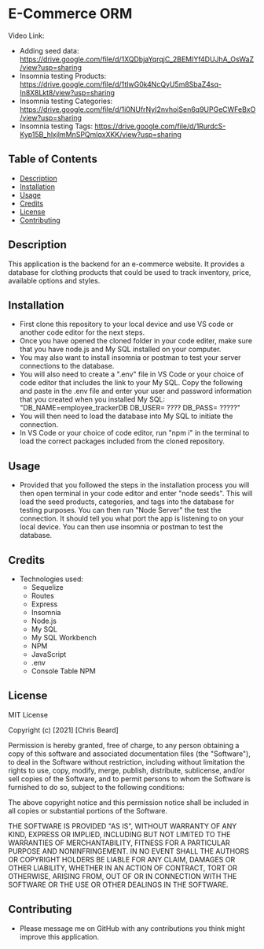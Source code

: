 # E-Commerce ORM


Video Link: 
  - Adding seed data: https://drive.google.com/file/d/1XQDbjaYqrqjC_2BEMIYf4DUJhA_OsWaZ/view?usp=sharing
  - Insomnia testing Products: https://drive.google.com/file/d/1tIwG0k4NcQyU5m8SbaZ4sq-In8X8Lkt8/view?usp=sharing
  - Insomnia testing Categories: https://drive.google.com/file/d/1i0NUfrNyI2nvhoiSen6q9UPGeCWFeBxO/view?usp=sharing
  - Insomnia testing Tags: https://drive.google.com/file/d/1RurdcS-Kyp15B_hlxjlmMnSPQmlqxXKK/view?usp=sharing

## Table of Contents
- [Description](#description)
- [Installation](#installation)
- [Usage](#usage)
- [Credits](#credits)
- [License](#license)
- [Contributing](#contributing)

## Description

This application is the backend for an e-commerce website. It provides a database for clothing products that could be used to track inventory, price, available options and styles.

## Installation

  - First clone this repository to your local device and use VS code or another code editor for the next steps. 
  - Once you have opened the cloned folder in your code editer, make sure that you have node.js and My SQL installed on your computer. 
  - You may also want to install insomnia or postman to test your server connections to the database. 
  - You will also need to create a ".env" file in VS Code or your choice of code editor that includes the link to your My SQL. Copy the following and paste in the .env file and enter your user and password information that you created when you installed My SQL: "DB_NAME=employee_trackerDB DB_USER= ???? DB_PASS= ?????"
  - You will then need to load the database into My SQL to initiate the connection. 
  - In VS Code or your choice of code editor, run "npm i" in the terminal to load the correct packages included from the cloned repository.

## Usage

  - Provided that you followed the steps in the installation process you will then open terminal in your code editor and enter "node seeds". This will load the seed products, categories, and tags into the database for testing purposes. You can then run "Node Server" the test the connection. It should tell you what port the app is listening to on your local device. You can then use insomnia or postman to test the database. 

## Credits

- Technologies used:
    - Sequelize
    - Routes
    - Express
    - Insomnia
    - Node.js
    - My SQL
    - My SQL Workbench
    - NPM
    - JavaScript
    - .env
    - Console Table NPM

## License

MIT License

Copyright (c) [2021] [Chris Beard]

Permission is hereby granted, free of charge, to any person obtaining a copy of this software and associated documentation files (the "Software"), to deal in the Software without restriction, including without limitation the rights to use, copy, modify, merge, publish, distribute, sublicense, and/or sell copies of the Software, and to permit persons to whom the Software is furnished to do so, subject to the following conditions:

The above copyright notice and this permission notice shall be included in all copies or substantial portions of the Software.

THE SOFTWARE IS PROVIDED "AS IS", WITHOUT WARRANTY OF ANY KIND, EXPRESS OR IMPLIED, INCLUDING BUT NOT LIMITED TO THE WARRANTIES OF MERCHANTABILITY, FITNESS FOR A PARTICULAR PURPOSE AND NONINFRINGEMENT. IN NO EVENT SHALL THE AUTHORS OR COPYRIGHT HOLDERS BE LIABLE FOR ANY CLAIM, DAMAGES OR OTHER LIABILITY, WHETHER IN AN ACTION OF CONTRACT, TORT OR OTHERWISE, ARISING FROM, OUT OF OR IN CONNECTION WITH THE SOFTWARE OR THE USE OR OTHER DEALINGS IN THE SOFTWARE.

## Contributing

- Please message me on GitHub with any contributions you think might improve this application. 
